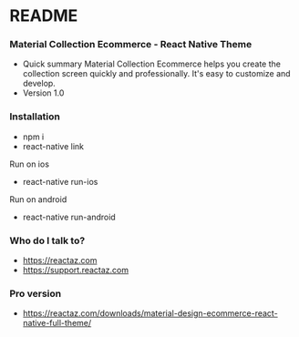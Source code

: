 # README #


### Material Collection Ecommerce - React Native Theme ###

* Quick summary
Material Collection Ecommerce helps you create the collection screen quickly and professionally. It's easy to customize and develop.
* Version 1.0


### Installation ###

* npm i
* react-native link

Run on ios
* react-native run-ios

Run on android
* react-native run-android


### Who do I talk to? ###
* https://reactaz.com
* https://support.reactaz.com

### Pro version ###
* https://reactaz.com/downloads/material-design-ecommerce-react-native-full-theme/